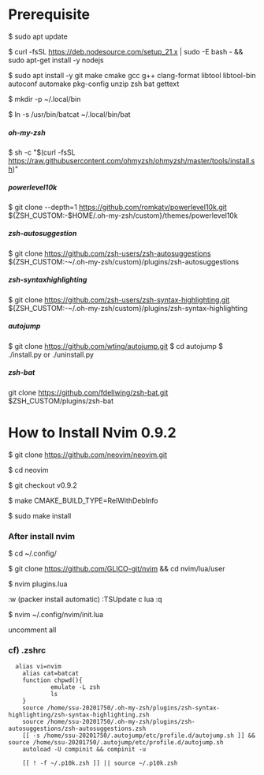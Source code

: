 # Prerequisite
$ sudo apt update

$ curl -fsSL https://deb.nodesource.com/setup_21.x | sudo -E bash - &&\
sudo apt-get install -y nodejs

$ sudo apt install -y git make cmake gcc g++ clang-format libtool libtool-bin autoconf automake pkg-config unzip zsh bat gettext

$ mkdir -p ~/.local/bin

$ ln -s /usr/bin/batcat ~/.local/bin/bat

##### oh-my-zsh
$ sh -c "$(curl -fsSL https://raw.githubusercontent.com/ohmyzsh/ohmyzsh/master/tools/install.sh)"

##### powerlevel10k
$ git clone --depth=1 https://github.com/romkatv/powerlevel10k.git ${ZSH_CUSTOM:-$HOME/.oh-my-zsh/custom}/themes/powerlevel10k

##### zsh-autosuggestion
$ git clone https://github.com/zsh-users/zsh-autosuggestions ${ZSH_CUSTOM:-~/.oh-my-zsh/custom}/plugins/zsh-autosuggestions

##### zsh-syntaxhighlighting
$ git clone https://github.com/zsh-users/zsh-syntax-highlighting.git ${ZSH_CUSTOM:-~/.oh-my-zsh/custom}/plugins/zsh-syntax-highlighting

##### autojump
$ git clone https://github.com/wting/autojump.git
$ cd autojump
$ ./install.py or ./uninstall.py

##### zsh-bat
git clone https://github.com/fdellwing/zsh-bat.git $ZSH_CUSTOM/plugins/zsh-bat


# How to Install Nvim 0.9.2

$ git clone https://github.com/neovim/neovim.git

$ cd neovim

$ git checkout v0.9.2

$ make CMAKE_BUILD_TYPE=RelWithDebInfo

$ sudo make install

### After install nvim

$ cd ~/.config/

$ git clone https://github.com/GLICO-git/nvim && cd nvim/lua/user

$ nvim plugins.lua

:w (packer install automatic)
:TSUpdate c lua
:q 


$ nvim ~/.config/nvim/init.lua

uncomment all


### cf) .zshrc
```
  alias vi=nvim
    alias cat=batcat
    function chpwd(){
            emulate -L zsh
            ls
    }
    source /home/ssu-20201750/.oh-my-zsh/plugins/zsh-syntax-highlighting/zsh-syntax-highlighting.zsh
    source /home/ssu-20201750/.oh-my-zsh/plugins/zsh-autosuggestions/zsh-autosuggestions.zsh
    [[ -s /home/ssu-20201750/.autojump/etc/profile.d/autojump.sh ]] && source /home/ssu-20201750/.autojump/etc/profile.d/autojump.sh
    autoload -U compinit && compinit -u
    
    [[ ! -f ~/.p10k.zsh ]] || source ~/.p10k.zsh

```

